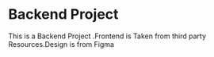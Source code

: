 # Backend Project
 This is a Backend Project .Frontend is Taken from third party Resources.Design is from Figma